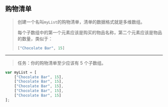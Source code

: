 ## 购物清单

> 创建一个名叫`myList`的购物清单，清单的数据格式就是多维数组。
>
> 每个子数组中的第一个元素应该是购买的物品名称，第二个元素应该是物品的数量，类似于：
>
> ```js
> ["Chocolate Bar", 15]
> ```

---

> 任务：你的购物清单至少应该有 5 个子数组。

```js
var myList = [
    ["Chocolate Bar", 15],
    ["Chocolate Bar", 15],
    ["Chocolate Bar", 15],
    ["Chocolate Bar", 15],
    ["Chocolate Bar", 15]
];

```

